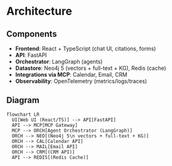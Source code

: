 # Architecture

## Components
- **Frontend**: React + TypeScript (chat UI, citations, forms)
- **API**: FastAPI
- **Orchestrator**: LangGraph (agents)
- **Datastore**: Neo4j 5 (vectors + full-text + KG), Redis (cache)
- **Integrations via MCP**: Calendar, Email, CRM
- **Observability**: OpenTelemetry (metrics/logs/traces)

## Diagram
```mermaid
flowchart LR
  UI[Web UI (React/TS)] --> API[FastAPI]
  API --> MCP[MCP Gateway]
  MCP --> ORCH[Agent Orchestrator (LangGraph)]
  ORCH --> NEO[(Neo4j 5\n vectors + full-text + KG)]
  ORCH --> CAL[Calendar API]
  ORCH --> MAIL[Email API]
  ORCH --> CRM[(CRM API)]
  API --> REDIS[(Redis Cache)]
